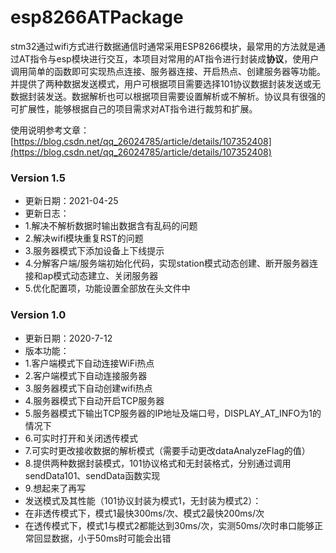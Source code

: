 # esp8266ATPackage
stm32通过wifi方式进行数据通信时通常采用ESP8266模块，最常用的方法就是通过AT指令与esp模块进行交互，本项目对常用的AT指令进行封装成**协议**，使用户调用简单的函数即可实现热点连接、服务器连接、开启热点、创建服务器等功能。并提供了两种数据发送模式，用户可根据项目需要选择101协议数据封装发送或无数据封装发送。数据解析也可以根据项目需要设置解析或不解析。协议具有很强的可扩展性，能够根据自己的项目需求对AT指令进行裁剪和扩展。

使用说明参考文章：[https://blog.csdn.net/qq_26024785/article/details/107352408](https://blog.csdn.net/qq_26024785/article/details/107352408)

###     Version 1.5
* 更新日期：2021-04-25
* 更新日志：
* 1.解决不解析数据时输出数据含有乱码的问题
* 2.解决wifi模块重复RST的问题
* 3.服务器模式下添加设备上下线提示
* 4.分解客户端/服务端初始化代码，实现station模式动态创建、断开服务器连接和ap模式动态建立、关闭服务器
* 5.优化配置项，功能设置全部放在头文件中

###     Version 1.0

* 更新日期：2020-7-12
* 版本功能：
* 1.客户端模式下自动连接WiFi热点  
* 2.客户端模式下自动连接服务器  
* 3.服务器模式下自动创建wifi热点  
* 4.服务器模式下自动开启TCP服务器
* 5.服务器模式下输出TCP服务器的IP地址及端口号，DISPLAY_AT_INFO为1的情况下  
* 6.可实时打开和关闭透传模式  
* 7.可实时更改接收数据的解析模式（需要手动更改dataAnalyzeFlag的值）
* 8.提供两种数据封装模式，101协议格式和无封装格式，分别通过调用sendData101、sendData函数实现
* 9.想起来了再写
* 发送模式及其性能（101协议封装为模式1，无封装为模式2）：
* 在非透传模式下，模式1最快300ms/次、模式2最快200ms/次
* 在透传模式下，模式1与模式2都能达到30ms/次，实测50ms/次时串口能够正常回显数据，小于50ms时可能会出错
